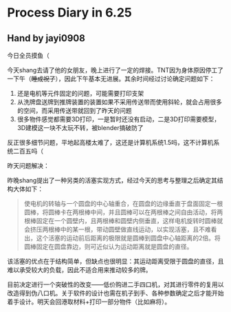 # Process Diary in 6.25

## Hand by jayi0908

今日全员摸鱼（

今天shang去请了他的女朋友，晚上进行了一定的焊接。TNT因为身体原因停工了一下午（~~睡成祝了~~），因此下午基本无进展。其余时间经过讨论确定问题如下：

1. 还是电机等元件固定的问题，可能需要打印支架
2. 从洗牌盘送牌到推牌装置的装置如果不采用传送带而使用斜轮，就会占用很多的空间，而采用传送带就回到了昨天的问题
3. 很多物件感觉都需要3D打印，一是暂时还没有启动，二是3D打印需要模型，3D建模这一块不太玩不转，被blender搞破防了

反正很多细节问题，平地起高楼太难了，这还是计算机系统1.5吗，这不计算机系统二百五吗（

昨天问题解决：

昨晚shang提出了一种另类的活塞实现方式，经过今天的思考与整理之后确定其结构大体如下：

>使电机的转轴与一个圆盘的中心轴重合，在圆盘的边缘垂直于盘面固定一根圆棒，将圆棒卡在两根棒中间，并且圆棒可以在两根棒之间自由活动，将两根棒固定在一个圆壁内，且两根棒和圆壁内侧垂直，这样电机旋转时圆棒就会挤压两根棒中的某一根，带动圆壁做直线运动，以实现活塞，且不难看出，这个活塞的运动前后距离的极限就是圆棒到圆盘中心轴距离的2倍。将圆棒固定在圆盘靠边，则可近似认为运动距离就是圆盘的直径。

该活塞的优点在于结构简单，但缺点也很明显：其运动距离受限于圆盘的直径，且难以承受较大的负载，因此不适合用来推动较多的牌。

目前决定进行一个突破性的改变——低价购进二手四口机，对其进行零件的复用以改造得到伪八口机。关于软件的设计也需在机子到手、各种参数确定之后才能开始着手设计。明天会回港取材料+打印一部分物件（比如麻将）。